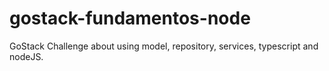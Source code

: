 # gostack-fundamentos-node
 GoStack Challenge about using model, repository, services, typescript and nodeJS.
